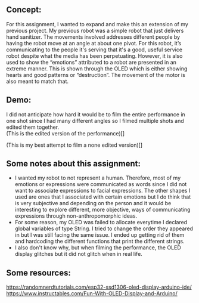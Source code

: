 ## Concept:
For this assignment, I wanted to expand and make this an extension of my previous project. My previous robot was a simple robot that just delivers hand sanitizer. The movements involved addresses different people by having the robot move at an angle at about one pivot. For this robot, it’s communicating to the people it's serving that it's a good, useful service robot despite what the media has been perpetuating. However, it is also used to show the “emotions” attributed to a robot are presented in an extreme manner. This is shown through the OLED which is either showing hearts and good patterns or “destruction”. The movement of the motor is also meant to match that. 

## Demo: 
I did not anticipate how hard it would be to film the entire performance in one shot since I had many different angles so I filmed multiple shots and edited them together. </br>
(This is the edited version of the performance)[]  </br>

(This is my best attempt to film a none edited version)[] </br>


## Some notes about this assignment: 
<ul>
  <li> I wanted my robot to not represent a human. Therefore, most of my emotions or expressions were communicated as words since I did not want to associate expressions to facial expressions. The other shapes I used are ones that I associated with certain emotions but I do think that is very subjective and depending on the person and it would be interesting to explore different, more objective, ways of communicating expressions through non-anthropomorphic ideas. </li>
  <li> For some reason, my OLED was failed to allocate everytime I declared global variables of type String. I tried to change the order they appeared in but I was still facing the same issue. I ended up getting rid of them and hardcoding the different functions that print the different strings. </li>
  <li> I also don't know why, but when filming the performance, the OLED display glitches but it did not glitch when in real life. </li>
  </ul>
  
  ## Some resources:
 
 https://randomnerdtutorials.com/esp32-ssd1306-oled-display-arduino-ide/ </br>
 https://www.instructables.com/Fun-With-OLED-Display-and-Arduino/ </br>
 
  
  

